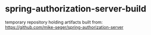 # spring-authorization-server-build

temporary repository holding artifacts built from:  
https://github.com/mike-seger/spring-authorization-server
